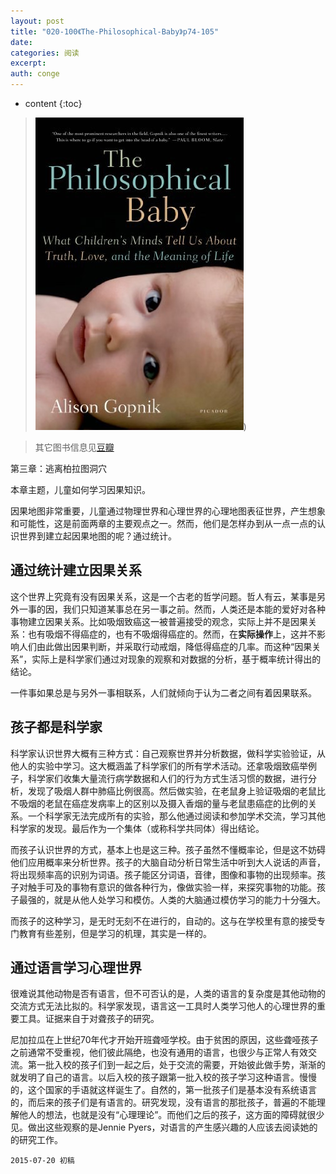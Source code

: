 ```yaml
---
layout: post
title: "020-100《The-Philosophical-Baby》p74-105"
date:
categories: 阅读
excerpt:
auth: conge
---
```

* content
{:toc}

> ![The philosophical baby 封面](/assets/images/阅读/118382-dbbc7b134fe7047a.jpg))

> 其它图书信息见[豆瓣](http://book.douban.com/subject/5931067/)

第三章：逃离柏拉图洞穴

本章主题，儿童如何学习因果知识。

因果地图非常重要，儿童通过物理世界和心理世界的心理地图表征世界，产生想象和可能性，这是前面两章的主要观点之一。然而，他们是怎样办到从一点一点的认识世界到建立起因果地图的呢？通过统计。

## 通过统计建立因果关系

这个世界上究竟有没有因果关系，这是一个古老的哲学问题。哲人有云，某事是另外一事的因，我们只知道某事总在另一事之前。然而，人类还是本能的爱好对各种事物建立因果关系。比如吸烟致癌这一被普遍接受的观念，实际上并不是因果关系：也有吸烟不得癌症的，也有不吸烟得癌症的。然而，在**实际操作**上，这并不影响人们由此做出因果判断，并采取行动戒烟，降低得癌症的几率。而这种“因果关系”，实际上是科学家们通过对现象的观察和对数据的分析，基于概率统计得出的结论。

一件事如果总是与另外一事相联系，人们就倾向于认为二者之间有着因果联系。

## 孩子都是科学家

科学家认识世界大概有三种方式：自己观察世界并分析数据，做科学实验验证，从他人的实验中学习。这大概涵盖了科学家们的所有学术活动。还拿吸烟致癌举例子，科学家们收集大量流行病学数据和人们的行为方式生活习惯的数据，进行分析，发现了吸烟人群中肺癌比例很高。然后做实验，在老鼠身上验证吸烟的老鼠比不吸烟的老鼠在癌症发病率上的区别以及摄入香烟的量与老鼠患癌症的比例的关系。一个科学家无法完成所有的实验，那么他通过阅读和参加学术交流，学习其他科学家的发现。最后作为一个集体（或称科学共同体）得出结论。

而孩子认识世界的方式，基本上也是这三种。孩子虽然不懂概率论，但是这不妨碍他们应用概率来分析世界。孩子的大脑自动分析日常生活中听到大人说话的声音，将出现频率高的识别为词语。孩子能区分词语，音律，图像和事物的出现频率。孩子对触手可及的事物有意识的做各种行为，像做实验一样，来探究事物的功能。孩子最强的，就是从他人处学习和模仿。人类的大脑通过模仿学习的能力十分强大。

而孩子的这种学习，是无时无刻不在进行的，自动的。这与在学校里有意的接受专门教育有些差别，但是学习的机理，其实是一样的。

## 通过语言学习心理世界

很难说其他动物是否有语言，但不可否认的是，人类的语言的复杂度是其他动物的交流方式无法比拟的。科学家发现，语言这一工具时人类学习他人的心理世界的重要工具。证据来自于对聋孩子的研究。

尼加拉瓜在上世纪70年代才开始开班聋哑学校。由于贫困的原因，这些聋哑孩子之前通常不受重视，他们彼此隔绝，也没有通用的语言，也很少与正常人有效交流。第一批入校的孩子们到一起之后，处于交流的需要，开始彼此做手势，渐渐的就发明了自己的语言。以后入校的孩子跟第一批入校的孩子学习这种语言。慢慢的，这个国家的手语就这样诞生了。自然的，第一批孩子们是基本没有系统语言的，而后来的孩子们是有语言的。研究发现，没有语言的那批孩子，普遍的不能理解他人的想法，也就是没有“心理理论”。而他们之后的孩子，这方面的障碍就很少见。做出这些观察的是Jennie Pyers，对语言的产生感兴趣的人应该去阅读她的的研究工作。

```
2015-07-20 初稿
```
